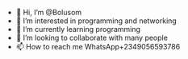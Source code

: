 - 👋 Hi, I’m @Bolusom
- 👀 I’m interested in programming and networking 
- 🌱 I’m currently learning programming 
- 💞️ I’m looking to collaborate with many people 
- 📫 How to reach me WhatsApp+2349056593786

<!---
Bolusom/Bolusom is a ✨ special ✨ repository because its `README.md` (this file) appears on your GitHub profile.
You can click the Preview link to take a look at your changes.
--->

